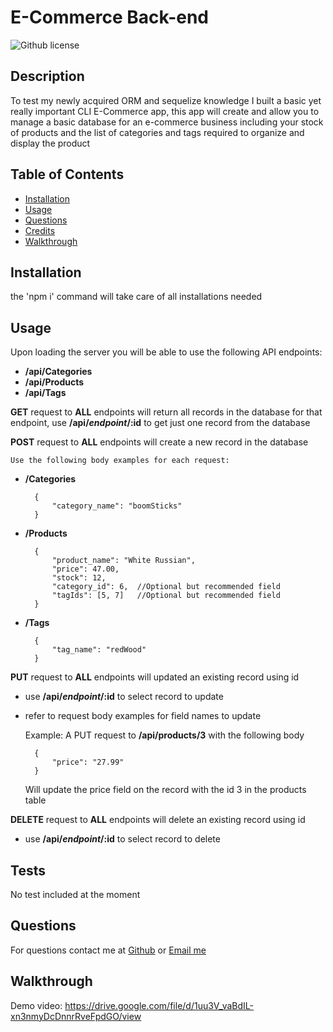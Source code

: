 # E-Commerce Back-end

![Github license](https://img.shields.io/badge/license-none-blue.svg)

## Description

To test my newly acquired ORM and sequelize knowledge I built a basic yet really important CLI E-Commerce app, this app will create and allow you to manage a basic database for an e-commerce business including your stock of products and the list of categories and tags required to organize and display the product

## Table of Contents

- [Installation](#installation)
- [Usage](#usage)
- [Questions](#questions)
- [Credits](#credits)
- [Walkthrough](#walkthrough)

## Installation

the 'npm i' command will take care of all installations needed

## Usage

Upon loading the server you will be able to use the following API endpoints:

- **/api/Categories**
- **/api/Products**
- **/api/Tags**

**GET** request to **ALL** endpoints will return all records in the database for that endpoint, use **/api/*endpoint*/:id** to get just one record from the database

**POST** request to **ALL** endpoints will create a new record in the database

    Use the following body examples for each request:

- **/Categories**

        {
            "category_name": "boomSticks"
        }

- **/Products**

        {
            "product_name": "White Russian",
            "price": 47.00,
            "stock": 12,
            "category_id": 6,  //Optional but recommended field
            "tagIds": [5, 7]   //Optional but recommended field
        }

- **/Tags**

        {
            "tag_name": "redWood"
        }

**PUT** request to **ALL** endpoints will updated an existing record using id

- use **/api/*endpoint*/:id** to select record to update
- refer to request body examples for field names to update

    Example: 
    A PUT request to **/api/products/3** with the following body
    
        {
            "price": "27.99"
        }

    Will update the price field on the record with the id 3 in the products table

**DELETE** request to **ALL** endpoints will delete an existing record using id

- use **/api/*endpoint*/:id** to select record to delete

## Tests

No test included at the moment

## Questions

For questions contact me at [Github](https://github.com/venecoderr) or [Email me](mailto:josefrm.55@gmail.com)

## Walkthrough

Demo video: https://drive.google.com/file/d/1uu3V_vaBdIL-xn3nmyDcDnnrRveFpdGO/view

